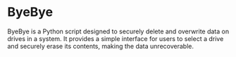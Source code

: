 # ByeBye
ByeBye is a Python script designed to securely delete and overwrite data on drives in a system. It provides a simple interface for users to select a drive and securely erase its contents, making the data unrecoverable.
